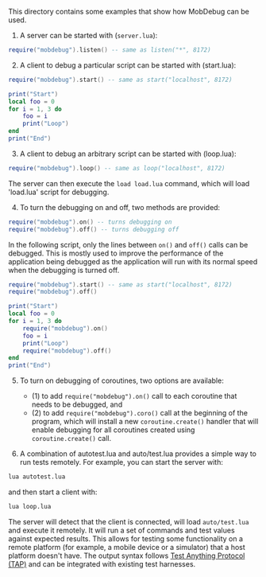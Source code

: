 This directory contains some examples that show how MobDebug can be used.

1. A server can be started with (`server.lua`):

```lua
require("mobdebug").listen() -- same as listen("*", 8172)
```

2. A client to debug a particular script can be started with (start.lua):

```lua
require("mobdebug").start() -- same as start("localhost", 8172)

print("Start")
local foo = 0
for i = 1, 3 do
    foo = i
    print("Loop")
end
print("End")
```

3. A client to debug an arbitrary script can be started with (loop.lua):

```lua
require("mobdebug").loop() -- same as loop("localhost", 8172)
```

The server can then execute the `load load.lua` command, which will load 'load.lua' script for debugging.

4. To turn the debugging on and off, two methods are provided:

```lua
require("mobdebug").on() -- turns debugging on
require("mobdebug").off() -- turns debugging off
```

In the following script, only the lines between `on()` and `off()` calls can be
debugged. This is mostly used to improve the performance of the application
being debugged as the application will run with its normal speed when
the debugging is turned off.

```lua
require("mobdebug").start() -- same as start("localhost", 8172)
require("mobdebug").off()

print("Start")
local foo = 0
for i = 1, 3 do
    require("mobdebug").on()
    foo = i
    print("Loop")
    require("mobdebug").off()
end
print("End")
```

5. To turn on debugging of coroutines, two options are available:
    - (1) to add `require("mobdebug").on()` call to each coroutine that needs to be debugged,
      and
    - (2) to add `require("mobdebug").coro()` call at the beginning of the
      program, which will install a new `coroutine.create()` handler that will
      enable debugging for all coroutines created using `coroutine.create()` call.

6. A combination of autotest.lua and auto/test.lua provides a simple way to
   run tests remotely. For example, you can start the server with:

```bash
lua autotest.lua
```

and then start a client with:

```bash
lua loop.lua
```

The server will detect that the client is connected, will load `auto/test.lua` and execute it remotely.
It will run a set of commands and test values against expected results.
This allows for testing some functionality on a remote platform
(for example, a mobile device or a simulator) that a host platform doesn't have.
The output syntax follows [Test Anything Protocol (TAP)](https://testanything.org/) and can be integrated with existing test harnesses.
